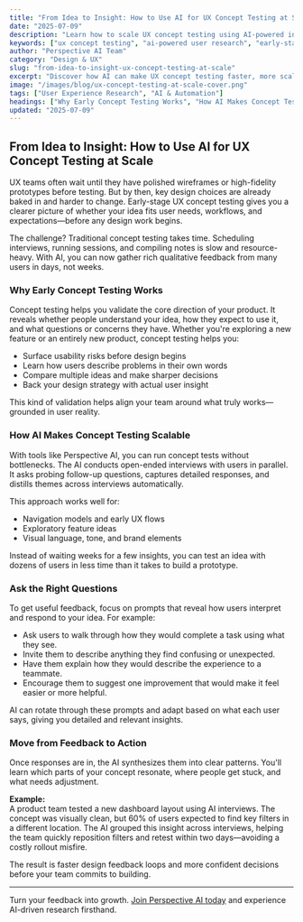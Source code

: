 ```yaml
---
title: "From Idea to Insight: How to Use AI for UX Concept Testing at Scale"
date: "2025-07-09"
description: "Learn how to scale UX concept testing using AI-powered interviews that uncover user expectations, mental models, and early design feedback—before you build."
keywords: ["ux concept testing", "ai-powered user research", "early-stage design testing", "scalable ux research", "concept validation", "ai ux testing", "ux interviews", "product feedback"]
author: "Perspective AI Team"
category: "Design & UX"
slug: "from-idea-to-insight-ux-concept-testing-at-scale"
excerpt: "Discover how AI can make UX concept testing faster, more scalable, and more insightful—allowing you to validate ideas before investing in design and development."
image: "/images/blog/ux-concept-testing-at-scale-cover.png"
tags: ["User Experience Research", "AI & Automation"]
headings: ["Why Early Concept Testing Works", "How AI Makes Concept Testing Scalable", "Ask the Right Questions", "Move from Feedback to Action"]
updated: "2025-07-09"
---
```


## From Idea to Insight: How to Use AI for UX Concept Testing at Scale

UX teams often wait until they have polished wireframes or high-fidelity prototypes before testing. But by then, key design choices are already baked in and harder to change. Early-stage UX concept testing gives you a clearer picture of whether your idea fits user needs, workflows, and expectations—before any design work begins.

The challenge? Traditional concept testing takes time. Scheduling interviews, running sessions, and compiling notes is slow and resource-heavy. With AI, you can now gather rich qualitative feedback from many users in days, not weeks.

### Why Early Concept Testing Works

Concept testing helps you validate the core direction of your product. It reveals whether people understand your idea, how they expect to use it, and what questions or concerns they have. Whether you're exploring a new feature or an entirely new product, concept testing helps you:

- Surface usability risks before design begins
- Learn how users describe problems in their own words
- Compare multiple ideas and make sharper decisions
- Back your design strategy with actual user insight

This kind of validation helps align your team around what truly works—grounded in user reality.

### How AI Makes Concept Testing Scalable

With tools like Perspective AI, you can run concept tests without bottlenecks. The AI conducts open-ended interviews with users in parallel. It asks probing follow-up questions, captures detailed responses, and distills themes across interviews automatically.

This approach works well for:
- Navigation models and early UX flows
- Exploratory feature ideas
- Visual language, tone, and brand elements

Instead of waiting weeks for a few insights, you can test an idea with dozens of users in less time than it takes to build a prototype.

### Ask the Right Questions

To get useful feedback, focus on prompts that reveal how users interpret and respond to your idea. For example:

- Ask users to walk through how they would complete a task using what they see.
- Invite them to describe anything they find confusing or unexpected.
- Have them explain how they would describe the experience to a teammate.
- Encourage them to suggest one improvement that would make it feel easier or more helpful.

AI can rotate through these prompts and adapt based on what each user says, giving you detailed and relevant insights.

### Move from Feedback to Action

Once responses are in, the AI synthesizes them into clear patterns. You'll learn which parts of your concept resonate, where people get stuck, and what needs adjustment.

**Example:**  
A product team tested a new dashboard layout using AI interviews. The concept was visually clean, but 60% of users expected to find key filters in a different location. The AI grouped this insight across interviews, helping the team quickly reposition filters and retest within two days—avoiding a costly rollout misfire.

The result is faster design feedback loops and more confident decisions before your team commits to building.

---

Turn your feedback into growth. [Join Perspective AI today](https://getperspective.ai/signup?utm_source=blog&utm_content=ux-concept-testing) and experience AI-driven research firsthand. 